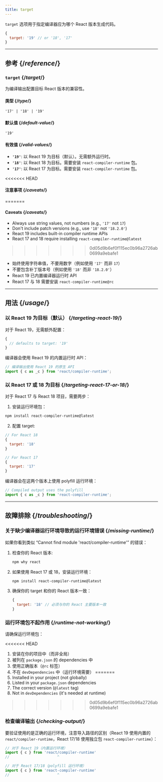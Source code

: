 ```yaml
---
title: target
---
```


<Intro>

`target` 选项用于指定编译器应为哪个 React 版本生成代码。

</Intro>

```js
{
  target: '19' // or '18', '17'
}
```

<InlineToc />

---

## 参考 {/*reference*/}

### `target` {/*target*/}

为编译输出配置目标 React 版本的兼容性。

#### 类型 {/*type*/}

```
'17' | '18' | '19'
```

#### 默认值 {/*default-value*/}

`'19'`

#### 有效值 {/*valid-values*/}

- **`'19'`**: 以 React 19 为目标（默认）。无需额外运行时。
- **`'18'`**: 以 React 18 为目标。需要安装 `react-compiler-runtime` 包。
- **`'17'`**: 以 React 17 为目标。需要安装 `react-compiler-runtime` 包。

<<<<<<< HEAD
#### 注意事项 {/*caveats*/}
=======
#### Caveats {/*caveats*/}

- Always use string values, not numbers (e.g., `'17'` not `17`)
- Don't include patch versions (e.g., use `'18'` not `'18.2.0'`)
- React 19 includes built-in compiler runtime APIs
- React 17 and 18 require installing `react-compiler-runtime@latest`
>>>>>>> 0d05d9b6ef0f115ec0b96a2726ab0699a9ebafe1

- 始终使用字符串值，不要用数字（例如使用 `'17'` 而非 `17`）
- 不要包含补丁版本号（例如使用 `'18'` 而非 `'18.2.0'`）
- React 19 已内置编译器运行时 API
- React 17 与 18 需要安装 `react-compiler-runtime@rc`
  
---

## 用法 {/*usage*/}

### 以 React 19 为目标（默认） {/*targeting-react-19*/}

对于 React 19，无需额外配置：

```js
{
  // defaults to target: '19'
}
```

编译器会使用 React 19 的内置运行时 API：

```js
// 编译输出使用 React 19 的原生 API
import { c as _c } from 'react/compiler-runtime';
```

### 以 React 17 或 18 为目标 {/*targeting-react-17-or-18*/}

对于 React 17 与 React 18 项目，需要两步：

1. 安装运行环境包：

```bash
npm install react-compiler-runtime@latest
```

2. 配置 target:

```js
// For React 18
{
  target: '18'
}

// For React 17
{
  target: '17'
}
```

编译器会在这两个版本上使用 polyfill 运行环境：

```js
// Compiled output uses the polyfill
import { c as _c } from 'react-compiler-runtime';
```

---

## 故障排除 {/*troubleshooting*/}

### 关于缺少编译器运行环境导致的运行环境错误 {/*missing-runtime*/}

如果你看到类似 “Cannot find module 'react/compiler-runtime'” 的错误：

1. 检查你的 React 版本:
   ```bash
   npm why react
   ```

2. 如果使用 React 17 或 18，安装运行环境：
   ```bash
   npm install react-compiler-runtime@latest
   ```

3. 确保你的 target 和你的 React 版本一致：
   ```js
   {
     target: '18' // 必须与你的 React 主要版本一致
   }
   ```

### 运行环境包不起作用 {/*runtime-not-working*/}

请确保运行环境包：

<<<<<<< HEAD
1. 安装在你的项目中（而非全局）
2. 被列在 `package.json` 的 dependencies 中
3. 使用正确版本（`@rc` 标签）
4. 不在 `devDependencies` 中（运行环境需要）
=======
1. Installed in your project (not globally)
2. Listed in your `package.json` dependencies
3. The correct version (`@latest` tag)
4. Not in `devDependencies` (it's needed at runtime)
>>>>>>> 0d05d9b6ef0f115ec0b96a2726ab0699a9ebafe1

### 检查编译输出 {/*checking-output*/}

要验证使用的是正确的运行环境，注意导入路径的区别（React 19 使用内置的 `react/compiler-runtime`，React 17/18 使用独立包 `react-compiler-runtime`）：

```js
// 对于 React 19（内置运行环境）
import { c } from 'react/compiler-runtime'
//                      ^

// 对于 React 17/18（polyfill 运行环境）
import { c } from 'react-compiler-runtime'
//                      ^
```
